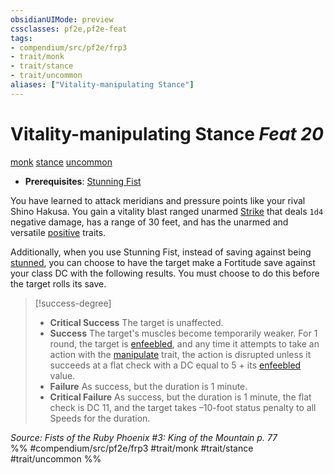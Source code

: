 ```yaml
---
obsidianUIMode: preview
cssclasses: pf2e,pf2e-feat
tags:
- compendium/src/pf2e/frp3
- trait/monk
- trait/stance
- trait/uncommon
aliases: ["Vitality-manipulating Stance"]
---
```

# Vitality-manipulating Stance  *Feat 20*  
[monk](rules/traits/monk.md "Monk Class Trait")  [stance](rules/traits/stance.md "Stance Combat Trait")  [uncommon](rules/traits/uncommon.md "Uncommon Rarity Trait")  

- **Prerequisites**: [Stunning Fist](compendium/feats/stunning-fist.md)

You have learned to attack meridians and pressure points like your rival Shino Hakusa. You gain a vitality blast ranged unarmed [Strike](rules/actions/strike.md) that deals `1d4` negative damage, has a range of 30 feet, and has the unarmed and versatile [positive](rules/traits/positive.md "Positive Energy & Element Trait") traits.

Additionally, when you use Stunning Fist, instead of saving against being [stunned](rules/conditions.md#Stunned), you can choose to have the target make a Fortitude save against your class DC with the following results. You must choose to do this before the target rolls its save.

> [!success-degree] 
> - **Critical Success** The target is unaffected.
> - **Success** The target's muscles become temporarily weaker. For 1 round, the target is [enfeebled](rules/conditions.md#Enfeebled), and any time it attempts to take an action with the [manipulate](rules/traits/manipulate.md "Manipulate General Trait") trait, the action is disrupted unless it succeeds at a flat check with a DC equal to 5 + its [enfeebled](rules/conditions.md#Enfeebled) value.
> - **Failure** As success, but the duration is 1 minute.
> - **Critical Failure** As success, but the duration is 1 minute, the flat check is DC 11, and the target takes –10-foot status penalty to all Speeds for the duration.

*Source: Fists of the Ruby Phoenix #3: King of the Mountain p. 77*  
%% #compendium/src/pf2e/frp3 #trait/monk #trait/stance #trait/uncommon %%